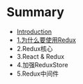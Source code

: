 # Summary

* [Introduction](README.md)
* [1.为什么要使用Redux](chapter1.md)
* 2.Redux核心
* 3.React & Redux
* 4.加强ReduxStore
* 5.Redux中间件

